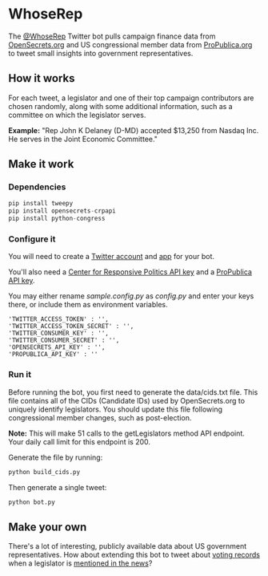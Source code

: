 # WhoseRep
The [@WhoseRep](https://twitter.com/WhoseRep "WhoseRep Twitter page") Twitter bot pulls campaign finance data from [OpenSecrets.org](https://www.opensecrets.org/resources/create/ "OpenSecrets API page") and US congressional member data from [ProPublica.org](https://www.propublica.org/datastore/apis "ProPublica APIs page") to tweet small insights into government representatives.

## How it works
For each tweet, a legislator and one of their top campaign contributors are chosen randomly, along with some additional information, such as a committee on which the legislator serves.

**Example:** "Rep John K Delaney (D-MD) accepted $13,250 from Nasdaq Inc. He serves in the Joint Economic Committee."

## Make it work

### Dependencies
```python
pip install tweepy
pip install opensecrets-crpapi
pip install python-congress
```

### Configure it
You will need to create a [Twitter account](https://support.twitter.com/articles/100990 "Twitter account sign up") and [app](https://apps.twitter.com/ "Twitter apps page") for your bot.

You'll also need a [Center for Responsive Politics API key](https://www.opensecrets.org/api/admin/index.php?function=signup "OpenSecrets API key request") and a [ProPublica API key](https://www.propublica.org/datastore/api/propublica-congress-api "ProPublica API key request").

You may either rename *sample.config.py* as *config.py* and enter your keys there, or include them as environment variables.

```
'TWITTER_ACCESS_TOKEN' : '',
'TWITTER_ACCESS_TOKEN_SECRET' : '',
'TWITTER_CONSUMER_KEY' : '',
'TWITTER_CONSUMER_SECRET' : '',
'OPENSECRETS_API_KEY' : '',
'PROPUBLICA_API_KEY' : ''
```

### Run it
Before running the bot, you first need to generate the data/cids.txt file. This file contains all of the CIDs (Candidate IDs) used by OpenSecrets.org to uniquely identify legislators. You should update this file following congressional member changes, such as post-election.

**Note:** This will make 51 calls to the getLegislators method API endpoint. Your daily call limit for this endpoint is 200.

Generate the file by running:
```python
python build_cids.py
```

Then generate a single tweet:
```python
python bot.py
```

## Make your own
There's a lot of interesting, publicly available data about US government representatives. How about extending this bot to tweet about [voting records](https://projects.propublica.org/api-docs/congress-api/members/#get-a-specific-members-vote-positions "ProPublica vote positions endpoint") when a legislator is [mentioned in the news](https://developer.nytimes.com/ "New York Times Developer Network")?

